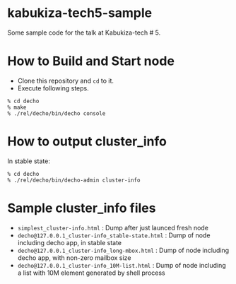 kabukiza-tech5-sample
=====================

Some sample code for the talk at Kabukiza-tech # 5.

How to Build and Start node
===========================

- Clone this repository and `cd` to it.
- Execute following steps.

```
% cd decho
% make
% ./rel/decho/bin/decho console
```

How to output cluster_info
==========================

In stable state:

```
% cd decho
% ./rel/decho/bin/decho-admin cluster-info
```

Sample cluster_info files
=========================

- `simplest_cluster-info.html` : Dump after just launced fresh node
- `decho@127.0.0.1_cluster-info_stable-state.html` :
  Dump of node including decho app, in stable state
- `decho@127.0.0.1_cluster-info_long-mbox.html` :
  Dump of node including decho app, with non-zero mailbox size
- `decho@127.0.0.1_cluster-info_10M-list.html` :
  Dump of node including a list with 10M element generated by shell process
